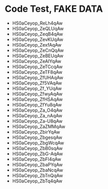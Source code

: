 # Code Test, **FAKE DATA**
* HS0aCeyop_ReLh4qAw
* HS0aCeyop_ZeQLUqAw
* HS0aCeyop_ZeqB4qAw
* HS0aCeyop_ZevKUqAw
* HS0aCeyop_ZexfAqAw
* HS0aCeyop_ZeCnQqAw
* HS0aCeyop_ZeBEUqAw
* HS0aCeyop_ZeAIYqAw
* HS0aCeyop_ZeTCcqAw
* HS0aCeyop_ZeTF8qAw
* HS0aCeyop_ZfUHAqAw
* HS0aCeyop_Zf5VAqAw
* HS0aCeyop_Zf_YUqAw
* HS0aCeyop_ZfwyAqAw
* HS0aCeyop_ZfHSAqAw
* HS0aCeyop_ZfYu8qAw
* HS0aCeyop_Za_O4qAw
* HS0aCeyop_Za_nAqAw
* HS0aCeyop_Za-U8qAw
* HS0aCeyop_ZaZMMqAw
* HS0aCeyop_ZbirYqAw
* HS0aCeyop_ZbgesqAw
* HS0aCeyop_ZbgWcqAw
* HS0aCeyop_ZbB0sqAw
* HS0aCeyop_ZbG-AqAw
* HS0aCeyop_ZbFl4qAw
* HS0aCeyop_ZbaPYqAw
* HS0aCeyop_ZbaNcqAw
* HS0aCeyop_ZbTnQqAw
* HS0aCeyop_ZbTq4qAw